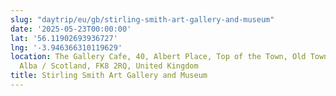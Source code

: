 ```yaml
---
slug: "daytrip/eu/gb/stirling-smith-art-gallery-and-museum"
date: '2025-05-23T00:00:00'
lat: '56.11902693936727'
lng: '-3.946366310119629'
location: The Gallery Cafe, 40, Albert Place, Top of the Town, Old Town, Stirling,
  Alba / Scotland, FK8 2RQ, United Kingdom
title: Stirling Smith Art Gallery and Museum
---
```



